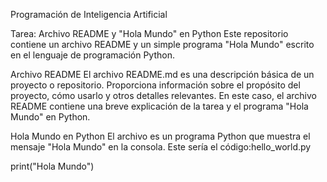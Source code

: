 Programación de Inteligencia Artificial

Tarea: Archivo README y "Hola Mundo" en Python
Este repositorio contiene un archivo README y un simple programa "Hola Mundo" escrito en el lenguaje de programación Python.

Archivo README
El archivo README.md es una descripción básica de un proyecto o repositorio. Proporciona información sobre el propósito del proyecto, cómo usarlo y otros detalles relevantes. En este caso, el archivo README contiene una breve explicación de la tarea y el programa "Hola Mundo" en Python.

Hola Mundo en Python
El archivo es un programa Python que muestra el mensaje "Hola Mundo" en la consola. Este sería el código:hello_world.py

print("Hola Mundo")
